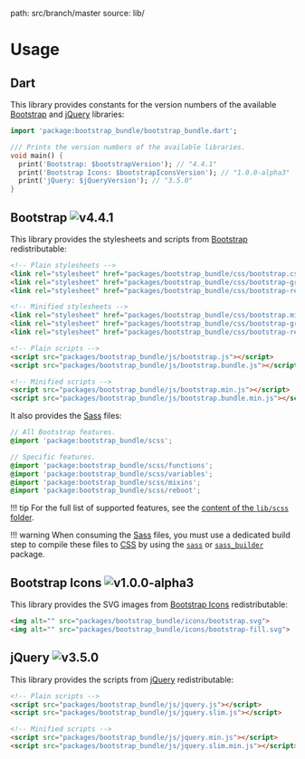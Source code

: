 path: src/branch/master
source: lib/

# Usage

## Dart
This library provides constants for the version numbers of the available [Bootstrap](https://getbootstrap.com) and [jQuery](https://jquery.com) libraries:

```dart
import 'package:bootstrap_bundle/bootstrap_bundle.dart';

/// Prints the version numbers of the available libraries.
void main() {
  print('Bootstrap: $bootstrapVersion'); // "4.4.1"
  print('Bootstrap Icons: $bootstrapIconsVersion'); // "1.0.0-alpha3"
  print('jQuery: $jQueryVersion'); // "3.5.0"
}
```

## Bootstrap ![v4.4.1](https://img.shields.io/badge/version-4.4.1-blue.svg)
This library provides the stylesheets and scripts from [Bootstrap](https://getbootstrap.com) redistributable:

```html
<!-- Plain stylesheets -->
<link rel="stylesheet" href="packages/bootstrap_bundle/css/bootstrap.css">
<link rel="stylesheet" href="packages/bootstrap_bundle/css/bootstrap-grid.css">
<link rel="stylesheet" href="packages/bootstrap_bundle/css/bootstrap-reboot.css">

<!-- Minified stylesheets -->
<link rel="stylesheet" href="packages/bootstrap_bundle/css/bootstrap.min.css">
<link rel="stylesheet" href="packages/bootstrap_bundle/css/bootstrap-grid.min.css">
<link rel="stylesheet" href="packages/bootstrap_bundle/css/bootstrap-reboot.min.css">

<!-- Plain scripts -->
<script src="packages/bootstrap_bundle/js/bootstrap.js"></script>
<script src="packages/bootstrap_bundle/js/bootstrap.bundle.js"></script>

<!-- Minified scripts -->
<script src="packages/bootstrap_bundle/js/bootstrap.min.js"></script>
<script src="packages/bootstrap_bundle/js/bootstrap.bundle.min.js"></script>
```

It also provides the [Sass](https://sass-lang.com) files:

```scss
// All Bootstrap features.
@import 'package:bootstrap_bundle/scss';

// Specific features.
@import 'package:bootstrap_bundle/scss/functions';
@import 'package:bootstrap_bundle/scss/variables';
@import 'package:bootstrap_bundle/scss/mixins';
@import 'package:bootstrap_bundle/scss/reboot';
```

!!! tip
    For the full list of supported features, see the [content of the `lib/scss` folder](https://git.belin.io/cedx/bootstrap.dart/src/branch/master/lib/scss).

!!! warning
    When consuming the [Sass](https://sass-lang.com) files, you must use a dedicated build step to compile these files to [CSS](https://www.w3.org/Style/CSS) by using the [`sass`](https://pub.dev/packages/sass) or [`sass_builder`](https://pub.dev/packages/sass_builder) package.

## Bootstrap Icons ![v1.0.0-alpha3](https://img.shields.io/badge/version-1.0.0--alpha3-blue.svg)
This library provides the SVG images from [Bootstrap Icons](https://icons.getbootstrap.com) redistributable:

```html
<img alt="" src="packages/bootstrap_bundle/icons/bootstrap.svg">
<img alt="" src="packages/bootstrap_bundle/icons/bootstrap-fill.svg">
```

## jQuery ![v3.5.0](https://img.shields.io/badge/version-3.5.0-blue.svg)
This library provides the scripts from [jQuery](https://jquery.com) redistributable:

```html
<!-- Plain scripts -->
<script src="packages/bootstrap_bundle/js/jquery.js"></script>
<script src="packages/bootstrap_bundle/js/jquery.slim.js"></script>

<!-- Minified scripts -->
<script src="packages/bootstrap_bundle/js/jquery.min.js"></script>
<script src="packages/bootstrap_bundle/js/jquery.slim.min.js"></script>
```
